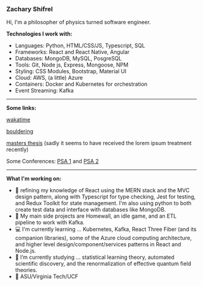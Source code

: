 ### Zachary Shifrel

Hi, I'm a philosopher of physics turned software engineer. 

**Technologies I work with:**

- Languages: Python, HTML/CSS/JS, Typescript, SQL
- Frameworks: React and React Native, Angular
- Databases: MongoDB, MySQL, PosgreSQL
- Tools: Git, Node js, Express, Mongoose, NPM
- Styling: CSS Modules, Bootstrap, Material UI
- Cloud: AWS, (a little) Azure
- Containers: Docker and Kubernetes for orchestration
- Event Streaming: Kafka

---

**Some links:**

[wakatime](https://wakatime.com/@a12ba76a-10c1-42b3-aafb-0619ed0dd2c7)

[bouldering](https://www.instagram.com/zachshifrel/)

[masters thesis](https://vtechworks.lib.vt.edu/handle/10919/102340) (sadly it seems to have received the lorem ipsum treatment recently)

Some Conferences: [PSA 1](https://psa2020.philsci.org/program-schedule/sponsor-lounge/program/54/concepts-as-epistemic-tools-a-comparative-approach) and [PSA 2](https://psa2018.philsci.org/component/dryfta/abstract/public/430/110-biological-structures)

---

**What I'm working on:**

- 🔭 refining my knowledge of React using the MERN stack and the MVC design pattern, along with Typescript for type checking, Jest for testing, and Redux Toolkit for state management. I'm also using python to both create test data and interface with databases like MongoDB.
- 📝 My main side projects are Homewall, an idle game, and an ETL pipeline to work with Kafka.
- 💻 I'm currently learning ... Kubernetes, Kafka, React Three Fiber (and its companion libraries), some of the Azure cloud computing architecture, and higher level design/component/services patterns in React and Node.js.
- 🔬 I’m currently studying ... statistical learning theory, automated scientific discovery, and the renormalization of effective quantum field theories. 
- 📜 ASU/Virginia Tech/UCF

